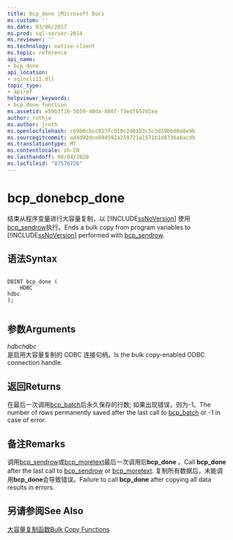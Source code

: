 ```yaml
---
title: bcp_done |Microsoft Docs
ms.custom: ''
ms.date: 03/06/2017
ms.prod: sql-server-2014
ms.reviewer: ''
ms.technology: native-client
ms.topic: reference
api_name:
- bcp_done
api_location:
- sqlncli11.dll
topic_type:
- apiref
helpviewer_keywords:
- bcp_done function
ms.assetid: e59b3f16-5b59-40da-880f-f3edf657d1ee
author: rothja
ms.author: jroth
ms.openlocfilehash: cb9b0cbcc927fcd10c2d81b3c5c3d39bb80a8e9b
ms.sourcegitcommit: ad4d92dce894592a259721a1571b1d8736abacdb
ms.translationtype: MT
ms.contentlocale: zh-CN
ms.lasthandoff: 08/04/2020
ms.locfileid: "87576726"
---
```

# <a name="bcp_done"></a><span data-ttu-id="564fd-102">bcp_done</span><span class="sxs-lookup"><span data-stu-id="564fd-102">bcp_done</span></span>
  <span data-ttu-id="564fd-103">结束从程序变量进行大容量复制，以 [!INCLUDE[ssNoVersion](../../includes/ssnoversion-md.md)] 使用[bcp_sendrow](bcp-sendrow.md)执行。</span><span class="sxs-lookup"><span data-stu-id="564fd-103">Ends a bulk copy from program variables to [!INCLUDE[ssNoVersion](../../includes/ssnoversion-md.md)] performed with [bcp_sendrow](bcp-sendrow.md).</span></span>  
  
## <a name="syntax"></a><span data-ttu-id="564fd-104">语法</span><span class="sxs-lookup"><span data-stu-id="564fd-104">Syntax</span></span>  
  
```  
  
DBINT bcp_done (  
    HDBC   
hdbc  
);  
  
```  
  
## <a name="arguments"></a><span data-ttu-id="564fd-105">参数</span><span class="sxs-lookup"><span data-stu-id="564fd-105">Arguments</span></span>  
 <span data-ttu-id="564fd-106">*hdbc*</span><span class="sxs-lookup"><span data-stu-id="564fd-106">*hdbc*</span></span>  
 <span data-ttu-id="564fd-107">是启用大容量复制的 ODBC 连接句柄。</span><span class="sxs-lookup"><span data-stu-id="564fd-107">Is the bulk copy-enabled ODBC connection handle.</span></span>  
  
## <a name="returns"></a><span data-ttu-id="564fd-108">返回</span><span class="sxs-lookup"><span data-stu-id="564fd-108">Returns</span></span>  
 <span data-ttu-id="564fd-109">在最后一次调用[bcp_batch](bcp-batch.md)后永久保存的行数; 如果出现错误，则为-1。</span><span class="sxs-lookup"><span data-stu-id="564fd-109">The number of rows permanently saved after the last call to [bcp_batch](bcp-batch.md) or -1 in case of error.</span></span>  
  
## <a name="remarks"></a><span data-ttu-id="564fd-110">备注</span><span class="sxs-lookup"><span data-stu-id="564fd-110">Remarks</span></span>  
 <span data-ttu-id="564fd-111">调用[bcp_sendrow](bcp-sendrow.md)或[bcp_moretext](bcp-moretext.md)最后一次调用后**bcp_done** 。</span><span class="sxs-lookup"><span data-stu-id="564fd-111">Call **bcp_done** after the last call to [bcp_sendrow](bcp-sendrow.md) or [bcp_moretext](bcp-moretext.md).</span></span> <span data-ttu-id="564fd-112">复制所有数据后，未能调用**bcp_done**会导致错误。</span><span class="sxs-lookup"><span data-stu-id="564fd-112">Failure to call **bcp_done** after copying all data results in errors.</span></span>  
  
## <a name="see-also"></a><span data-ttu-id="564fd-113">另请参阅</span><span class="sxs-lookup"><span data-stu-id="564fd-113">See Also</span></span>  
 [<span data-ttu-id="564fd-114">大容量复制函数</span><span class="sxs-lookup"><span data-stu-id="564fd-114">Bulk Copy Functions</span></span>](sql-server-driver-extensions-bulk-copy-functions.md)  
  
  
